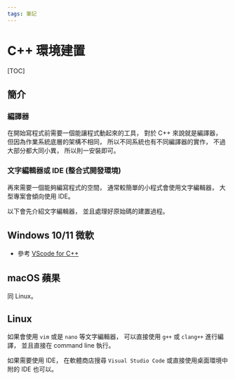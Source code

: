 ```yaml
---
tags: 筆記
---
```


# C++ 環境建置

[TOC]

## 簡介

### 編譯器

在開始寫程式前需要一個能讓程式動起來的工具，
對於 C++ 來說就是編譯器，
但因為作業系統底層的架構不相同，
所以不同系統也有不同編譯器的實作，
不過大部分都大同小異，
所以則一安裝即可。

### 文字編輯器或 IDE (整合式開發環境)

再來需要一個能夠編寫程式的空間，
通常較簡單的小程式會使用文字編輯器，
大型專案會傾向使用 IDE。

以下會先介紹文字編輯器，
並且處理好原始碼的建置過程。

## Windows 10/11 微軟

- 參考 [VScode for C++](https://hackmd.io/@liaojason2/vscodecppwindows)

## macOS 蘋果

同 Linux。

## Linux

如果會使用 `vim` 或是 `nano` 等文字編輯器，
可以直接使用 `g++` 或 `clang++` 進行編譯，
並且直接在 command line 執行。

如果需要使用 IDE，
在軟體商店搜尋 `Visual Studio Code` 或直接使用桌面環境中附的 IDE 也可以。
